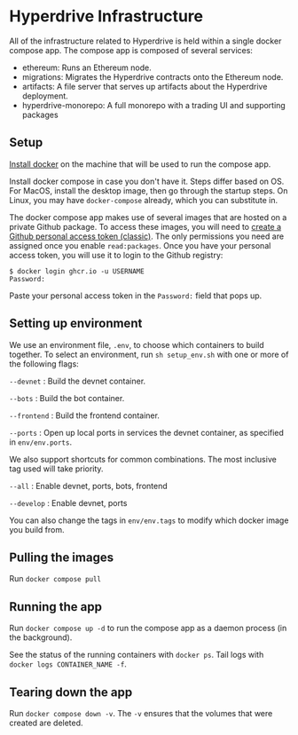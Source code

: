 # Hyperdrive Infrastructure

All of the infrastructure related to Hyperdrive is held within a single docker
compose app. The compose app is composed of several services:
- ethereum: Runs an Ethereum node.
- migrations: Migrates the Hyperdrive contracts onto the Ethereum node.
- artifacts: A file server that serves up artifacts about the Hyperdrive deployment.
- hyperdrive-monorepo: A full monorepo with a trading UI and supporting packages

## Setup

[Install docker](https://docs.docker.com/engine/install/) on the
machine that will be used to run the compose app.

Install docker compose in case you don't have it. Steps differ based on OS.
For MacOS, install the desktop image, then go through the startup steps.
On Linux, you may have `docker-compose` already, which you can substitute in.

The docker compose app makes use of several images that are hosted on a private Github package. To access
these images, you will need to [create a Github personal access token (classic)](https://docs.github.com/en/authentication/keeping-your-account-and-data-secure/creating-a-personal-access-token#creating-a-personal-access-token-classic).
The only permissions you need are assigned once you enable `read:packages`.
Once you have your personal access token, you will use it to login to the Github registry:

```
$ docker login ghcr.io -u USERNAME
Password:
```

Paste your personal access token in the `Password:` field that pops up.

## Setting up environment

We use an environment file, `.env`, to choose which containers to build together.
To select an environment, run `sh setup_env.sh` with one or more of the following flags:

`--devnet` : Build the devnet container.

`--bots` : Build the bot container.

`--frontend` : Build the frontend container.

`--ports` : Open up local ports in services the devnet container, as specified in `env/env.ports`.

We also support shortcuts for common combinations. The most inclusive tag used will take priority.

`--all` : Enable devnet, ports, bots, frontend

`--develop` : Enable devnet, ports

You can also change the tags in `env/env.tags` to modify which docker image you build from.

## Pulling the images

Run `docker compose pull`

## Running the app

Run `docker compose up -d` to run the compose app as a daemon process (in the background).

See the status of the running containers with `docker ps`.
Tail logs with `docker logs CONTAINER_NAME -f`.

## Tearing down the app

Run `docker compose down -v`. The `-v` ensures that the volumes that were
created are deleted.
